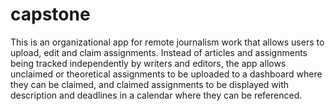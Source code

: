 # capstone

This is an organizational app for remote journalism work that allows users to upload, edit and claim assignments. Instead of articles and assignments being tracked independently by writers and editors, the app allows unclaimed or theoretical assignments to be uploaded to a dashboard where they can be claimed, and claimed assignments to be displayed with description and deadlines in a calendar where they can be referenced.
